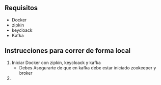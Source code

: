 ## Requisitos
- Docker
- zipkin
- keycloack
- Kafka
## Instrucciones para correr de forma local
1. Iniciar Docker con  zipkin, keycloack y kafka
   - Debes Asegurarte de que en kafka debe estar iniciado zookeeper y broker
2. 